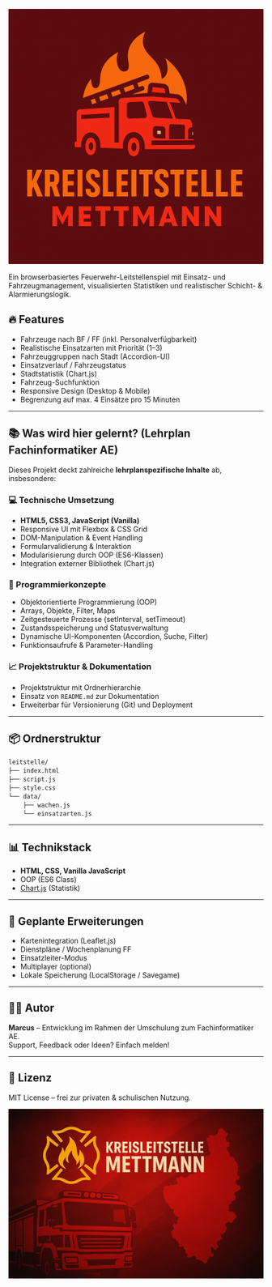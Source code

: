 ![Logo des Feuerwehr-Leitstellenspiels](https://raw.githubusercontent.com/marcdziersan/htmlcssjs_leitstellensim/refs/heads/main/logo.png)

Ein browserbasiertes Feuerwehr-Leitstellenspiel mit Einsatz- und Fahrzeugmanagement, visualisierten Statistiken und realistischer Schicht- & Alarmierungslogik.

## 🔥 Features

- Fahrzeuge nach BF / FF (inkl. Personalverfügbarkeit)
- Realistische Einsatzarten mit Priorität (1–3)
- Fahrzeuggruppen nach Stadt (Accordion-UI)
- Einsatzverlauf / Fahrzeugstatus
- Stadtstatistik (Chart.js)
- Fahrzeug-Suchfunktion
- Responsive Design (Desktop & Mobile)
- Begrenzung auf max. 4 Einsätze pro 15 Minuten

---

## 📚 Was wird hier gelernt? (Lehrplan Fachinformatiker AE)

Dieses Projekt deckt zahlreiche **lehrplanspezifische Inhalte** ab, insbesondere:

### 💻 Technische Umsetzung

- **HTML5, CSS3, JavaScript (Vanilla)**
- Responsive UI mit Flexbox & CSS Grid
- DOM-Manipulation & Event Handling
- Formularvalidierung & Interaktion
- Modularisierung durch OOP (ES6-Klassen)
- Integration externer Bibliothek (Chart.js)

### 🧠 Programmierkonzepte

- Objektorientierte Programmierung (OOP)
- Arrays, Objekte, Filter, Maps
- Zeitgesteuerte Prozesse (setInterval, setTimeout)
- Zustandsspeicherung und Statusverwaltung
- Dynamische UI-Komponenten (Accordion, Suche, Filter)
- Funktionsaufrufe & Parameter-Handling

### 📈 Projektstruktur & Dokumentation

- Projektstruktur mit Ordnerhierarchie
- Einsatz von `README.md` zur Dokumentation
- Erweiterbar für Versionierung (Git) und Deployment

---

## 📦 Ordnerstruktur

```bash
leitstelle/
├── index.html
├── script.js
├── style.css
└── data/
    ├── wachen.js
    └── einsatzarten.js
```

---

## 📊 Technikstack

- **HTML, CSS, Vanilla JavaScript**
- OOP (ES6 Class)
- [Chart.js](https://www.chartjs.org/) (Statistik)

---

## 🧩 Geplante Erweiterungen

- Kartenintegration (Leaflet.js)
- Dienstpläne / Wochenplanung FF
- Einsatzleiter-Modus
- Multiplayer (optional)
- Lokale Speicherung (LocalStorage / Savegame)

---

## 👨‍🚒 Autor

**Marcus** – Entwicklung im Rahmen der Umschulung zum Fachinformatiker AE.  
Support, Feedback oder Ideen? Einfach melden!

---

## 📄 Lizenz

MIT License – frei zur privaten & schulischen Nutzung.

![Wallpaper des Feuerwehr-Leitstellenspiels](https://raw.githubusercontent.com/marcdziersan/htmlcssjs_leitstellensim/refs/heads/main/wallpaper.png)
